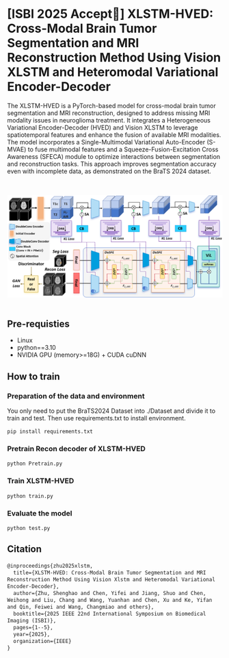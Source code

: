 # [ISBI 2025 Accept🎇] XLSTM-HVED: Cross-Modal Brain Tumor Segmentation and MRI Reconstruction Method Using Vision XLSTM and Heteromodal Variational Encoder-Decoder
The XLSTM-HVED is a PyTorch-based model for cross-modal brain tumor segmentation and MRI reconstruction, designed to address missing MRI modality issues in neuroglioma treatment. It integrates a Heterogeneous Variational Encoder-Decoder (HVED) and Vision XLSTM to leverage spatiotemporal features and enhance the fusion of available MRI modalities. The model incorporates a Single-Multimodal Variational Auto-Encoder (S-MVAE) to fuse multimodal features and a Squeeze-Fusion-Excitation Cross Awareness (SFECA) module to optimize interactions between segmentation and reconstruction tasks. This approach improves segmentation accuracy even with incomplete data, as demonstrated on the BraTS 2024 dataset​.

<br><br>
![](./imgs/XLSTM-HVED.png)
<br><br>

## Pre-requisties
- Linux
- python==3.10
- NVIDIA GPU (memory>=18G) + CUDA cuDNN

## How to train
### Preparation of the data and environment
You only need to put the BraTS2024 Dataset into ./Dataset and divide it to train and test. Then use requirements.txt to install environment.
```
pip install requirements.txt
```

### Pretrain Recon decoder of XLSTM-HVED
```
python Pretrain.py
```

### Train XLSTM-HVED
```
python train.py
```


### Evaluate the model
```
python test.py
```

## Citation
```
@inproceedings{zhu2025xlstm,
  title={XLSTM-HVED: Cross-Modal Brain Tumor Segmentation and MRI Reconstruction Method Using Vision Xlstm and Heteromodal Variational Encoder-Decoder},
  author={Zhu, Shenghao and Chen, Yifei and Jiang, Shuo and Chen, Weihong and Liu, Chang and Wang, Yuanhan and Chen, Xu and Ke, Yifan and Qin, Feiwei and Wang, Changmiao and others},
  booktitle={2025 IEEE 22nd International Symposium on Biomedical Imaging (ISBI)},
  pages={1--5},
  year={2025},
  organization={IEEE}
}
```
